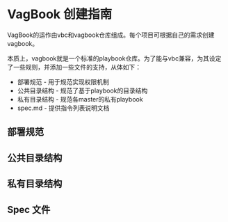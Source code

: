 # VagBook 创建指南

VagBook的运作由vbc和vagbook仓库组成。每个项目可根据自己的需求创建vagbook。

本质上，vagbook就是一个标准的playbook仓库。为了能与vbc兼容，为其设定了一些规则，并添加一些文件的支持，从体如下：

- 部署规范 - 用于规范实现权限机制
- 公共目录结构 - 规范了基于playbook的目录结构
- 私有目录结构 - 规范各master的私有playbook
- spec.md - 提供指令列表说明文档

## 部署规范

## 公共目录结构

## 私有目录结构

## Spec 文件